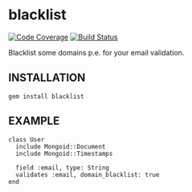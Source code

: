 # blacklist

[![Code Coverage](https://coveralls.io/repos/schasse/blacklist/badge.png?branch=master)](https://coveralls.io/r/schasse/blacklist)
[![Build Status](https://travis-ci.org/schasse/blacklist.png?branch=master)](https://travis-ci.org/schasse/blacklist)


Blacklist some domains p.e. for your email validation.

## INSTALLATION

    gem install blacklist

## EXAMPLE

    class User
      include Mongoid::Document
      include Mongoid::Timestamps

      field :email, type: String
      validates :email, domain_blacklist: true
    end
